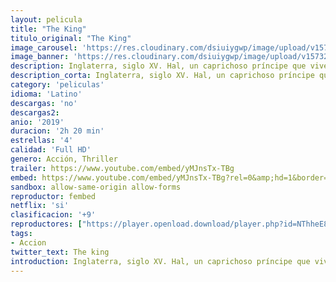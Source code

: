 ```yaml
---
layout: pelicula
title: "The King"
titulo_original: "The King"
image_carousel: 'https://res.cloudinary.com/dsiuiygwp/image/upload/v1573237638/king-min_fk9kmr.jpg'
image_banner: 'https://res.cloudinary.com/dsiuiygwp/image/upload/v1573237641/methode_times_prod_web_bin_7c00092a-e511-11e9-af9b-4acc72f640a9-min_swzaf6.jpg'
description: Inglaterra, siglo XV. Hal, un caprichoso príncipe que vive entre la población lejos de la corte, se ve obligado por las circunstancias a aceptar el trono a regañadientes y convertirse en Enrique V.
description_corta: Inglaterra, siglo XV. Hal, un caprichoso príncipe que vive entre la población lejos de la corte, se ve obligado por las circunstancias a aceptar el trono a regañadientes y convertirse en Enrique V.
category: 'peliculas'
idioma: 'Latino'
descargas: 'no'
descargas2:
anio: '2019'
duracion: '2h 20 min'
estrellas: '4'
calidad: 'Full HD'
genero: Acción, Thriller
trailer: https://www.youtube.com/embed/yMJnsTx-TBg
embed: https://www.youtube.com/embed/yMJnsTx-TBg?rel=0&amp;hd=1&border=0&wmode=opaque&enablejsapi=1&modestbranding=1&controls=1&showinfo=1
sandbox: allow-same-origin allow-forms
reproductor: fembed
netflix: 'si'
clasificacion: '+9'
reproductores: ["https://player.openload.download/player.php?id=NThheE8vVlFPWUVQaGo2Y0JxclF0cm5MNkVqdmxoaVlaV2kxUnhabU1Xc1dnOXVPUXJVNG9Ccm5DZEUydHB1akF6a2t5OWJ2V083T2daR2tWQnF6Mnc9PQ","https://player.openplay.vip/player.php?id=NzkzMQ","https://api.cuevana3.io/olpremium/gd.php?file=ek5lbm9xYWNrS0xNejZabVlkSFIyTkxQb3BPWDB0UFkwY3lvbjJIRjBPQ1QwNStUck1mVG9kVExvM0djeHA3VnFybXRscUdvMWRXNHRZbU1lYXVUeDg2cGpKVmp4cXpBejYxcGxIbktyTWFWMDZXQVpjV1QxNnV0blpaNXhxL0Izc3RtZldPMHA5VzVxYXFKZTZmVHlhZWNkWlo3dUtqSXFiVjdrNTZ3eWNpcDA0bU1uN2pXMTZpMFo0UmoxcmpNbDZXSWc0cldyOVhPdWFLVG5yRFd5YnFvYklLRWlNbmYxOG1ZYjZ6SDFBPT0","https://api.cuevana3.io/stream/index.php?file=ek5lbm9xYWNrS0xYMTZLa2xNbkdvY3ZTb3BtZng4TGp6ZFpobGFMUGtOVFYySmlocU5XTzJkRE1tcHFuajVPb2w1eGphMkhEMGVQWDA2S21ZY1hRNEpQWHAybHNtcFdxbXBtU2ZuUzJ3THVva2FDaVp3PT0","https://api.cuevana3.io/rr/gd.php?h=ek5lbm9xYWNrS0xJMVp5b21KREk0dFBLbjVkaHhkRGdrOG1jbnBpUnhhS1Z1WjJLcDhTb29MWGRhbjkyeUxmSm02WjdpNnVrMDluSnhveUxncWlaMTlpU3FadVkyUT09"]
tags:
- Accion
twitter_text: The king
introduction: Inglaterra, siglo XV. Hal, un caprichoso príncipe que vive entre la población lejos de la corte, se ve obligado por las circunstancias a aceptar el trono a regañadientes y convertirse en Enrique V.
---
```













